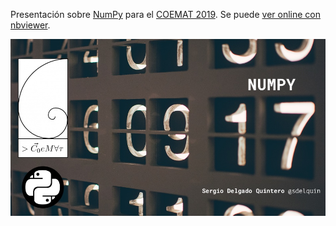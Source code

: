 Presentación sobre [NumPy](http://www.numpy.org/) para el [COEMAT 2019](http://damatull.webs.ull.es/). Se puede [ver online con nbviewer](https://nbviewer.jupyter.org/github/sdelquin/python-talks/blob/master/numpy/numpy.ipynb).

![Numpy](images/numbers.jpg)
